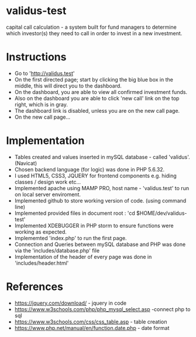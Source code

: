 # validus-test
capital call calculation - a system built for fund managers to determine which investor(s) they need to call in 
order to invest in a new investment.

# Instructions
- Go to 'http://validus.test'
- On the first directed page; start by clicking the big blue box in the middle, this will direct you to the dashboard.
- On the dashboard, you are able to view all confirmed investment funds.
- Also on the dashboard you are able to click 'new call' link on the top right, which is in gray.
- The dashboard link is disabled, unless you are on the new call page. 
- On the new call page...

# Implementation
- Tables created and values inserted in mySQL database - called 'validus'. (Navicat)
- Chosen backend language (for logic) was done in PHP 5.6.32. 
- I used HTML5, CSS3, JQUERY for frontend components e.g. hiding classes / design work etc...
- Implemented apache using MAMP PRO, host name - 'validus.test' to run on local server enviroment.
- Implemented github to store working version of code. (using command line)
- Implemented provided files in document root : 'cd $HOME/dev/validus-test'
- Implemented XDEBUGGER in PHP storm to ensure functions were working as expected.
- Implememted 'index.php' to run the first page.
- Connection and Queries between mySQL database and PHP was done via the 'includes/database.php' file
- Implementation of the header of every page was done in 'includes/header.html'

# References
- https://jquery.com/download/ - jquery in code
- https://www.w3schools.com/php/php_mysql_select.asp -connect php to sql
- https://www.w3schools.com/css/css_table.asp - table creation
- https://www.php.net/manual/en/function.date.php - date format